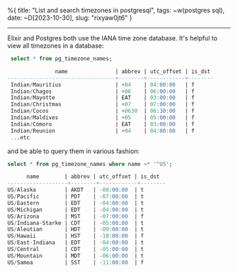 %{
  title: "List and search timezones in postgresql",
  tags: ~w(postgres sql),
  date: ~D[2023-10-30],
  slug: "rixyaw0jt6"
}

---

Elixir and Postgres both use the IANA time zone database. It's helpful to view all timezones in a database:

```sql
 select * from pg_timezone_names;

               name               | abbrev | utc_offset | is_dst
----------------------------------+--------+------------+--------
 Indian/Mauritius                 | +04    | 04:00:00   | f
 Indian/Chagos                    | +06    | 06:00:00   | f
 Indian/Mayotte                   | EAT    | 03:00:00   | f
 Indian/Christmas                 | +07    | 07:00:00   | f
 Indian/Cocos                     | +0630  | 06:30:00   | f
 Indian/Maldives                  | +05    | 05:00:00   | f
 Indian/Comoro                    | EAT    | 03:00:00   | f
 Indian/Reunion                   | +04    | 04:00:00   | f
 ...etc
 ```

 and be able to query them in various fashion:

 ```sql
 select * from pg_timezone_names where name ~* '^US';

       name        | abbrev | utc_offset | is_dst
-------------------+--------+------------+--------
 US/Alaska         | AKDT   | -08:00:00  | t
 US/Pacific        | PDT    | -07:00:00  | t
 US/Eastern        | EDT    | -04:00:00  | t
 US/Michigan       | EDT    | -04:00:00  | t
 US/Arizona        | MST    | -07:00:00  | f
 US/Indiana-Starke | CDT    | -05:00:00  | t
 US/Aleutian       | HDT    | -09:00:00  | t
 US/Hawaii         | HST    | -10:00:00  | f
 US/East-Indiana   | EDT    | -04:00:00  | t
 US/Central        | CDT    | -05:00:00  | t
 US/Mountain       | MDT    | -06:00:00  | t
 US/Samoa          | SST    | -11:00:00  | f
 ```
